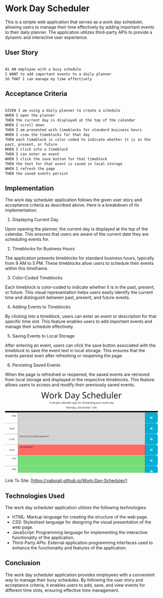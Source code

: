 # Work Day Scheduler

This is a simple web application that serves as a work day scheduler, allowing users to manage their time effectively by adding important events to their daily planner. The application utilizes third-party APIs to provide a dynamic and interactive user experience.

## User Story

```

AS AN employee with a busy schedule
I WANT to add important events to a daily planner
SO THAT I can manage my time effectively
```

## Acceptance Criteria

```

GIVEN I am using a daily planner to create a schedule
WHEN I open the planner
THEN the current day is displayed at the top of the calendar
WHEN I scroll down
THEN I am presented with timeblocks for standard business hours
WHEN I view the timeblocks for that day
THEN each timeblock is color coded to indicate whether it is in the past, present, or future
WHEN I click into a timeblock
THEN I can enter an event
WHEN I click the save button for that timeblock
THEN the text for that event is saved in local storage
WHEN I refresh the page
THEN the saved events persist

```

## Implementation

The work day scheduler application follows the given user story and acceptance criteria as described above. Here is a breakdown of its implementation:

1. Displaying Current Day

Upon opening the planner, the current day is displayed at the top of the calendar. This ensures that users are aware of the current date they are scheduling events for.

2. Timeblocks for Business Hours

The application presents timeblocks for standard business hours, typically from 9 AM to 5 PM. These timeblocks allow users to schedule their events within this timeframe.

3. Color-Coded Timeblocks

Each timeblock is color-coded to indicate whether it is in the past, present, or future. This visual representation helps users easily identify the current time and distinguish between past, present, and future events.

4. Adding Events to Timeblocks

By clicking into a timeblock, users can enter an event or description for that specific time slot. This feature enables users to add important events and manage their schedule effectively.

5. Saving Events to Local Storage

After entering an event, users can click the save button associated with the timeblock to save the event text in local storage. This ensures that the events persist even after refreshing or reopening the page.

6. Persisting Saved Events

When the page is refreshed or reopened, the saved events are retrieved from local storage and displayed in the respective timeblocks. This feature allows users to access and modify their previously saved events.


![](https://github.com/YaBoiAli/BcChallenge5/blob/main/assets/img/05-third-party-apis-homework-demo.gif)

Link To Site: [https://yaboiali.github.io/Work-Day-Scheduler/]

## Technologies Used

The work day scheduler application utilizes the following technologies:

- HTML: Markup language for creating the structure of the web page.
- CSS: Stylesheet language for designing the visual presentation of the web page.
- JavaScript: Programming language for implementing the interactive functionality of the application.
- Third-Party APIs: External application programming interfaces used to enhance the functionality and features of the application.

## Conclusion

The work day scheduler application provides employees with a convenient way to manage their busy schedules. By following the user story and acceptance criteria, it enables users to add, save, and view events for different time slots, ensuring effective time management.
